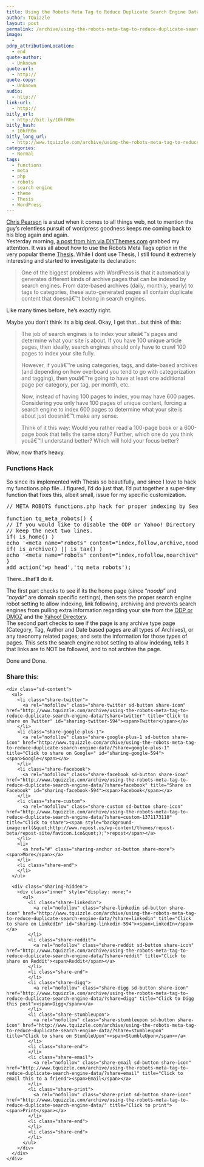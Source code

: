 ```yaml
---
title: Using the Robots Meta Tag to Reduce Duplicate Search Engine Data
author: TQuizzle
layout: post
permalink: /archive/using-the-robots-meta-tag-to-reduce-duplicate-search-engine-data/
image:
  - 
pdrp_attributionLocation:
  - end
quote-author:
  - Unknown
quote-url:
  - http://
quote-copy:
  - Unknown
audio:
  - http://
link-url:
  - http://
bitly_url:
  - http://bit.ly/10hfR0m
bitly_hash:
  - 10hfR0m
bitly_long_url:
  - http://www.tquizzle.com/archive/using-the-robots-meta-tag-to-reduce-duplicate-search-engine-data/
categories:
  - Normal
tags:
  - functions
  - meta
  - php
  - robots
  - search engine
  - theme
  - Thesis
  - WordPress
---
```

<img src="http://i1.wp.com/www.tquizzle.com/uploads/2010/04/search_engines-300x293.jpg?fit=300%2C293" alt="" title="Search Engines" class="alignright size-medium wp-image-602" data-recalc-dims="1" /><a rel="nofollow" target="_blank" href="http://www.pearsonified.com/">Chris Pearson</a> is a stud when it comes to all things web, not to mention the guy&#8217;s relentless pursuit of wordpress goodness keeps me coming back to his blog again and again.  
Yesterday morning, <a rel="nofollow" target="_blank" href="http://diythemes.com/thesis/robots-meta-tags/">a post from him via DIYThemes.com</a> grabbed my attention. It was all about how to use the Robots Meta Tags option in the very popular theme <a rel="nofollow" target="_blank" href="http://diythemes.com/plans/">Thesis</a>. While I dont use Thesis, I still found it extremely interesting and started to investigate its declaration:

> One of the biggest problems with WordPress is that it automatically generates different kinds of archive pages that can be indexed by search engines. From date-based archives (daily, monthly, yearly) to tags to categories, these auto-generated pages all contain duplicate content that doesnâ€™t belong in search engines.

Like many times before, he&#8217;s exactly right.  
<!--more-->

  
Maybe you don&#8217;t think its a big deal. Okay, I get that&#8230;but think of this:

> The job of search engines is to index your siteâ€™s pages and determine what your site is about. If you have 100 unique article pages, then ideally, search engines should only have to crawl 100 pages to index your site fully.
> 
> However, if youâ€™re using categories, tags, and date-based archives (and depending on how overboard you tend to go with categorization and tagging), then youâ€™re going to have at least one additional page per category, per tag, per month, etc.
> 
> Now, instead of having 100 pages to index, you may have 600 pages. Considering you only have 100 pages of unique content, forcing a search engine to index 600 pages to determine what your site is about just doesnâ€™t make any sense.
> 
> Think of it this way: Would you rather read a 100-page book or a 600-page book that tells the same story? Further, which one do you think youâ€™ll understand better? Which will hold your focus better?

Wow, now that&#8217;s heavy.

### Functions Hack

So since its implemented with Thesis so beautifully, and since I love to hack my functions.php file&#8230;I figured, I&#8217;d do just that. I&#8217;d put together a super-tiny function that fixes this, albeit small, issue for my specific customization.

<pre class="brush: php; title: ; toolbar: false; notranslate" title="">// META ROBOTS functions.php hack for proper indexing by Search Engines

function tq_meta_robots() {
// If you would like to disable the ODP or Yahoo! Directory
// keep the next two lines.
if( is_home() )
echo '&lt;meta name="robots" content="index,follow,archive,noodp,noydir" /&gt;';
if( is_archive() || is_tax() ) 
echo '&lt;meta name="robots" content="index,nofollow,noarchive" /&gt;';
}
add_action('wp_head','tq_meta_robots');
</pre>

There&#8230;that&#8217;ll do it.

The first part checks to see if its the home page (since &#8220;*noodp*&#8221; and &#8220;*noydir*&#8221; are domain specific settings), then sets the proper search engine robot setting to allow indexing, link following, archiving and prevents search engines from pulling extra information regarding your site from the <a rel="nofollow" target="_blank" href="http://www.dmoz.org/">ODP or DMOZ</a> and the <a rel="nofollow" target="_blank" href="http://dir.yahoo.com">Yahoo! Directory</a>.  
The second part checks to see if the page is any archive type page (Category, Tag, Author and Date based pages are all types of Archives), or any taxonomy related pages; and sets the information for those types of pages. This sets the search engine robot setting to allow indexing, tells it that links are to NOT be followed, and to not archive the page.

Done and Done.

<div class="sharedaddy sd-sharing-enabled">
  <div class="robots-nocontent sd-block sd-social sd-social-icon-text sd-sharing">
    <h3 class="sd-title">
      Share this:
    </h3>
    
    <div class="sd-content">
      <ul>
        <li class="share-twitter">
          <a rel="nofollow" class="share-twitter sd-button share-icon" href="http://www.tquizzle.com/archive/using-the-robots-meta-tag-to-reduce-duplicate-search-engine-data/?share=twitter" title="Click to share on Twitter" id="sharing-twitter-594"><span>Twitter</span></a>
        </li>
        <li class="share-google-plus-1">
          <a rel="nofollow" class="share-google-plus-1 sd-button share-icon" href="http://www.tquizzle.com/archive/using-the-robots-meta-tag-to-reduce-duplicate-search-engine-data/?share=google-plus-1" title="Click to share on Google+" id="sharing-google-594"><span>Google</span></a>
        </li>
        <li class="share-facebook">
          <a rel="nofollow" class="share-facebook sd-button share-icon" href="http://www.tquizzle.com/archive/using-the-robots-meta-tag-to-reduce-duplicate-search-engine-data/?share=facebook" title="Share on Facebook" id="sharing-facebook-594"><span>Facebook</span></a>
        </li>
        <li class="share-custom">
          <a rel="nofollow" class="share-custom sd-button share-icon" href="http://www.tquizzle.com/archive/using-the-robots-meta-tag-to-reduce-duplicate-search-engine-data/?share=custom-1371173110" title="Click to share"><span style="background-image:url(&quot;http://www.repost.us/wp-content/themes/repost-beta/repost-site/favicon.ico&quot;);">repost</span></a>
        </li>
        <li>
          <a href="#" class="sharing-anchor sd-button share-more"><span>More</span></a>
        </li>
        <li class="share-end">
        </li>
      </ul>
      
      <div class="sharing-hidden">
        <div class="inner" style="display: none;">
          <ul>
            <li class="share-linkedin">
              <a rel="nofollow" class="share-linkedin sd-button share-icon" href="http://www.tquizzle.com/archive/using-the-robots-meta-tag-to-reduce-duplicate-search-engine-data/?share=linkedin" title="Click to share on LinkedIn" id="sharing-linkedin-594"><span>LinkedIn</span></a>
            </li>
            <li class="share-reddit">
              <a rel="nofollow" class="share-reddit sd-button share-icon" href="http://www.tquizzle.com/archive/using-the-robots-meta-tag-to-reduce-duplicate-search-engine-data/?share=reddit" title="Click to share on Reddit"><span>Reddit</span></a>
            </li>
            <li class="share-end">
            </li>
            <li class="share-digg">
              <a rel="nofollow" class="share-digg sd-button share-icon" href="http://www.tquizzle.com/archive/using-the-robots-meta-tag-to-reduce-duplicate-search-engine-data/?share=digg" title="Click to Digg this post"><span>Digg</span></a>
            </li>
            <li class="share-stumbleupon">
              <a rel="nofollow" class="share-stumbleupon sd-button share-icon" href="http://www.tquizzle.com/archive/using-the-robots-meta-tag-to-reduce-duplicate-search-engine-data/?share=stumbleupon" title="Click to share on StumbleUpon"><span>StumbleUpon</span></a>
            </li>
            <li class="share-end">
            </li>
            <li class="share-email">
              <a rel="nofollow" class="share-email sd-button share-icon" href="http://www.tquizzle.com/archive/using-the-robots-meta-tag-to-reduce-duplicate-search-engine-data/?share=email" title="Click to email this to a friend"><span>Email</span></a>
            </li>
            <li class="share-print">
              <a rel="nofollow" class="share-print sd-button share-icon" href="http://www.tquizzle.com/archive/using-the-robots-meta-tag-to-reduce-duplicate-search-engine-data/" title="Click to print"><span>Print</span></a>
            </li>
            <li class="share-end">
            </li>
            <li class="share-end">
            </li>
          </ul>
        </div>
      </div>
    </div>
  </div>
</div>